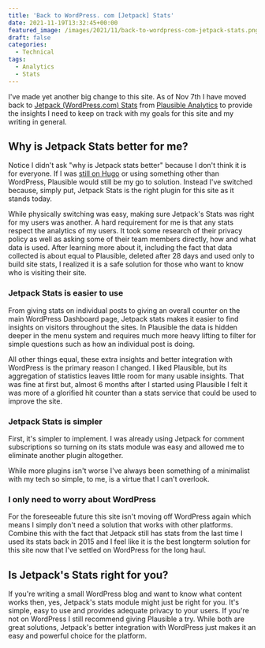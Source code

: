 ```yaml
---
title: 'Back to WordPress. com [Jetpack] Stats'
date: 2021-11-19T13:32:45+00:00
featured_image: /images/2021/11/back-to-wordpress-com-jetpack-stats.png
draft: false
categories:
  - Technical
tags:
  - Analytics
  - Stats
---
```


I've made yet another big change to this site. As of Nov 7th I have moved back to [Jetpack (WordPress.com) Stats][1] from [Plausible Analytics][2] to provide the insights I need to keep on track with my goals for this site and my writing in general.

## Why is Jetpack Stats better for me?

Notice I didn't ask "why is Jetpack stats better" because I don't think it is for everyone. If I was [still on Hugo][3] or using something other than WordPress, Plausible would still be my go to solution. Instead I've switched because, simply put, Jetpack Stats is the right plugin for this site as it stands today.

While physically switching was easy, making sure Jetpack's Stats was right for my users was another. A hard requirement for me is that any stats respect the analytics of my users. It took some research of their privacy policy as well as asking some of their team members directly, how and what data is used. After learning more about it, including the fact that data collected is about equal to Plausible, deleted after 28 days and used only to build site stats, I realized it is a safe solution for those who want to know who is visiting their site.

### Jetpack Stats is easier to use

From giving stats on individual posts to giving an overall counter on the main WordPress Dashboard page, Jetpack stats makes it easier to find insights on visitors throughout the sites. In Plausible the data is hidden deeper in the menu system and requires much more heavy lifting to filter for simple questions such as how an individual post is doing.

All other things equal, these extra insights and better integration with WordPress is the primary reason I changed. I liked Plausible, but its aggregation of statistics leaves little room for many usable insights. That was fine at first but, almost 6 months after I started using Plausible I felt it was more of a glorified hit counter than a stats service that could be used to improve the site.

### Jetpack Stats is simpler

First, it's simpler to implement. I was already using Jetpack for comment subscriptions so turning on its stats module was easy and allowed me to eliminate another plugin altogether.

While more plugins isn't worse I've always been something of a minimalist with my tech so simple, to me, is a virtue that I can't overlook.

### I only need to worry about WordPress

For the foreseeable future this site isn't moving off WordPress again which means I simply don't need a solution that works with other platforms. Combine this with the fact that Jetpack still has stats from the last time I used its stats back in 2015 and I feel like it is the best longterm solution for this site now that I've settled on WordPress for the long haul.

## Is Jetpack's Stats right for you?

If you're writing a small WordPress blog and want to know what content works then, yes, Jetpack's stats module might just be right for you. It's simple, easy to use and provides adequate privacy to your users. If you're not on WordPress I still recommend giving Plausible a try. While both are great solutions, Jetpack's better integration with WordPress just makes it an easy and powerful choice for the platform.

 [1]: https://jetpack.com/support/wordpress-com-stats/
 [2]: https://plausible.io/
 [3]: /2020/04/my-blogging-workflow-with-hugo/
